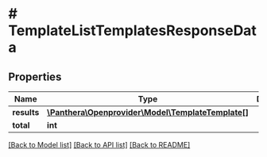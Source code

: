 # # TemplateListTemplatesResponseData

## Properties

Name | Type | Description | Notes
------------ | ------------- | ------------- | -------------
**results** | [**\Panthera\Openprovider\Model\TemplateTemplate[]**](TemplateTemplate.md) |  | [optional]
**total** | **int** |  | [optional]

[[Back to Model list]](../../README.md#models) [[Back to API list]](../../README.md#endpoints) [[Back to README]](../../README.md)
